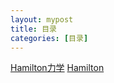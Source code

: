 ```yaml
---
layout: mypost
title: 目录
categories: [目录]
---
```


[Hamilton力学](../2022-01-05-Hamilton力学)
[Hamilton](https://mathematical-physics.github.io/posts/2022/01/05/Hamilton%E5%8A%9B%E5%AD%A6.html)
